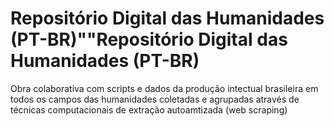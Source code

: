 # Repositório Digital das Humanidades (PT-BR)""Repositório Digital das Humanidades (PT-BR)


Obra colaborativa com scripts e dados da produção intectual brasileira em todos os campos das humanidades coletadas e agrupadas através de técnicas computacionais de extração autoamtizada (web scraping)

